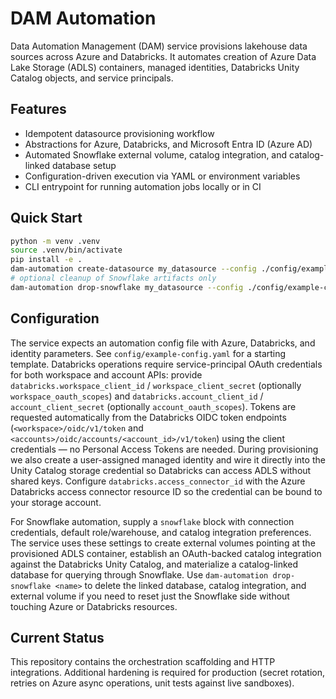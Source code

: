 # DAM Automation

Data Automation Management (DAM) service provisions lakehouse data sources across Azure and Databricks. It automates creation of Azure Data Lake Storage (ADLS) containers, managed identities, Databricks Unity Catalog objects, and service principals.

## Features

- Idempotent datasource provisioning workflow
- Abstractions for Azure, Databricks, and Microsoft Entra ID (Azure AD)
- Automated Snowflake external volume, catalog integration, and catalog-linked database setup
- Configuration-driven execution via YAML or environment variables
- CLI entrypoint for running automation jobs locally or in CI

## Quick Start

```bash
python -m venv .venv
source .venv/bin/activate
pip install -e .
dam-automation create-datasource my_datasource --config ./config/example-config.yaml
# optional cleanup of Snowflake artifacts only
dam-automation drop-snowflake my_datasource --config ./config/example-config.yaml
```

## Configuration

The service expects an automation config file with Azure, Databricks, and identity parameters. See `config/example-config.yaml` for a starting template. Databricks operations require service-principal OAuth credentials for both workspace and account APIs: provide `databricks.workspace_client_id` / `workspace_client_secret` (optionally `workspace_oauth_scopes`) and `databricks.account_client_id` / `account_client_secret` (optionally `account_oauth_scopes`). Tokens are requested automatically from the Databricks OIDC token endpoints (`<workspace>/oidc/v1/token` and `<accounts>/oidc/accounts/<account_id>/v1/token`) using the client credentials — no Personal Access Tokens are needed. During provisioning we also create a user-assigned managed identity and wire it directly into the Unity Catalog storage credential so Databricks can access ADLS without shared keys. Configure `databricks.access_connector_id` with the Azure Databricks access connector resource ID so the credential can be bound to your storage account.

For Snowflake automation, supply a `snowflake` block with connection credentials, default role/warehouse, and catalog integration preferences. The service uses these settings to create external volumes pointing at the provisioned ADLS container, establish an OAuth-backed catalog integration against the Databricks Unity Catalog, and materialize a catalog-linked database for querying through Snowflake. Use `dam-automation drop-snowflake <name>` to delete the linked database, catalog integration, and external volume if you need to reset just the Snowflake side without touching Azure or Databricks resources.

## Current Status

This repository contains the orchestration scaffolding and HTTP integrations. Additional hardening is required for production (secret rotation, retries on Azure async operations, unit tests against live sandboxes).
